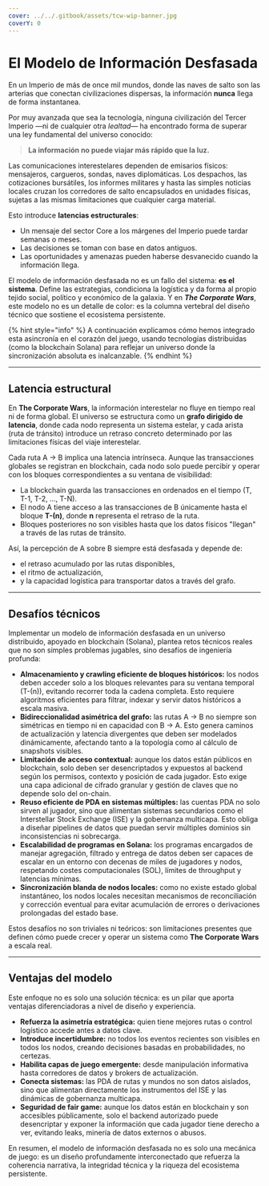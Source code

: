 ```yaml
---
cover: ../../.gitbook/assets/tcw-wip-banner.jpg
coverY: 0
---
```


# El Modelo de Información Desfasada

En un Imperio de más de once mil mundos, donde las naves de salto son las arterias que conectan civilizaciones dispersas, la información **nunca** llega de forma instantanea.

Por muy avanzada que sea la tecnología, ninguna civilización del Tercer Imperio —ni de cualquier otra _lealtad_— ha encontrado forma de superar una ley fundamental del universo conocido:

> **La información no puede viajar más rápido que la luz.**

Las comunicaciones interestelares dependen de emisarios físicos: mensajeros, cargueros, sondas, naves diplomáticas. Los despachos, las cotizaciones bursátiles, los informes militares y hasta las simples noticias locales cruzan los corredores de salto encapsulados en unidades físicas, sujetas a las mismas limitaciones que cualquier carga material.

Esto introduce **latencias estructurales**:

* Un mensaje del sector Core a los márgenes del Imperio puede tardar semanas o meses.
* Las decisiones se toman con base en datos antiguos.
* Las oportunidades y amenazas pueden haberse desvanecido cuando la información llega.

El modelo de información desfasada no es un fallo del sistema: **es el sistema**. Define las estrategias, condiciona la logística y da forma al propio tejido social, político y económico de la galaxia. Y en _**The Corporate Wars**_, este modelo no es un detalle de color: es la columna vertebral del diseño técnico que sostiene el ecosistema persistente.

{% hint style="info" %}
A continuación explicamos cómo hemos integrado esta asincronía en el corazón del juego, usando tecnologías distribuidas (como la blockchain Solana) para reflejar un universo donde la sincronización absoluta es inalcanzable.
{% endhint %}

***

## Latencia estructural

En **The Corporate Wars**, la información interestelar no fluye en tiempo real ni de forma global. El universo se estructura como un **grafo dirigido de latencia**, donde cada nodo representa un sistema estelar, y cada arista (ruta de tránsito) introduce un retraso concreto determinado por las limitaciones físicas del viaje interestelar.

Cada ruta A → B implica una latencia intrínseca. Aunque las transacciones globales se registran en blockchain, cada nodo solo puede percibir y operar con los bloques correspondientes a su ventana de visibilidad:

* La blockchain guarda las transacciones en ordenados en el tiempo (T, T-1, T-2, ..., T-N).
* El nodo A tiene acceso a las transacciones de B únicamente hasta el bloque **T-(n)**, donde **n** representa el retraso de la ruta.
* Bloques posteriores no son visibles hasta que los datos físicos "llegan" a través de las rutas de tránsito.

Así, la percepción de A sobre B siempre está desfasada y depende de:

* el retraso acumulado por las rutas disponibles,
* el ritmo de actualización,
* y la capacidad logística para transportar datos a través del grafo.

***

## Desafíos técnicos

Implementar un modelo de información desfasada en un universo distribuido, apoyado en blockchain (Solana), plantea retos técnicos reales que no son simples problemas jugables, sino desafíos de ingeniería profunda:

* **Almacenamiento y crawling eficiente de bloques históricos:** los nodos deben acceder solo a los bloques relevantes para su ventana temporal (T-(n)), evitando recorrer toda la cadena completa. Esto requiere algoritmos eficientes para filtrar, indexar y servir datos históricos a escala masiva.
* **Bidireccionalidad asimétrica del grafo:** las rutas A → B no siempre son simétricas en tiempo ni en capacidad con B → A. Esto genera caminos de actualización y latencia divergentes que deben ser modelados dinámicamente, afectando tanto a la topología como al cálculo de snapshots visibles.
* **Limitación de acceso contextual:** aunque los datos están públicos en blockchain, solo deben ser desencriptados y expuestos al backend según los permisos, contexto y posición de cada jugador. Esto exige una capa adicional de cifrado granular y gestión de claves que no depende solo del on-chain.
* **Reuso eficiente de PDA en sistemas múltiples:** las cuentas PDA no solo sirven al jugador, sino que alimentan sistemas secundarios como el Interstellar Stock Exchange (ISE) y la gobernanza multicapa. Esto obliga a diseñar pipelines de datos que puedan servir múltiples dominios sin inconsistencias ni sobrecarga.
* **Escalabilidad de programas en Solana:** los programas encargados de manejar agregación, filtrado y entrega de datos deben ser capaces de escalar en un entorno con decenas de miles de jugadores y nodos, respetando costes computacionales (SOL), límites de throughput y latencias mínimas.
* **Sincronización blanda de nodos locales:** como no existe estado global instantáneo, los nodos locales necesitan mecanismos de reconciliación y corrección eventual para evitar acumulación de errores o derivaciones prolongadas del estado base.

Estos desafíos no son triviales ni teóricos: son limitaciones presentes que definen cómo puede crecer y operar un sistema como **The Corporate Wars** a escala real.

***

## Ventajas del modelo

Este enfoque no es solo una solución técnica: es un pilar que aporta ventajas diferenciadoras a nivel de diseño y experiencia.

* **Refuerza la asimetría estratégica:** quien tiene mejores rutas o control logístico accede antes a datos clave.
* **Introduce incertidumbre:** no todos los eventos recientes son visibles en todos los nodos, creando decisiones basadas en probabilidades, no certezas.
* **Habilita capas de juego emergente:** desde manipulación informativa hasta corredores de datos y brokers de actualización.
* **Conecta sistemas:** las PDA de rutas y mundos no son datos aislados, sino que alimentan directamente los instrumentos del ISE y las dinámicas de gobernanza multicapa.
* **Seguridad de fair game:** aunque los datos están en blockchain y son accesibles públicamente, solo el backend autorizado puede desencriptar y exponer la información que cada jugador tiene derecho a ver, evitando leaks, minería de datos externos o abusos.

En resumen, el modelo de información desfasada no es solo una mecánica de juego: es un diseño profundamente interconectado que refuerza la coherencia narrativa, la integridad técnica y la riqueza del ecosistema persistente.
